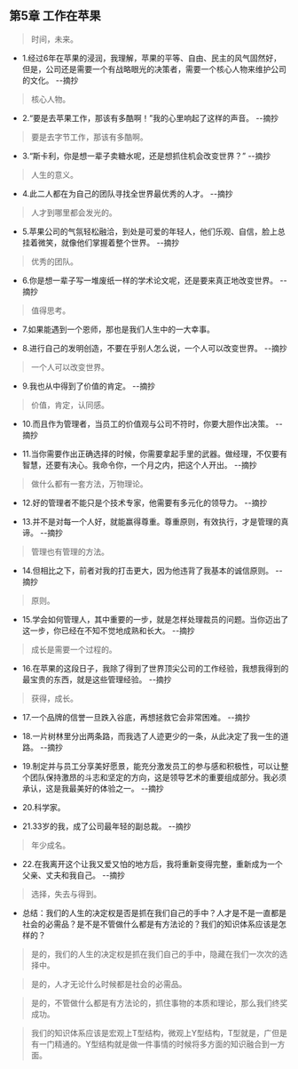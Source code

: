 ## 第5章 工作在苹果

>时间，未来。

- 1.经过6年在苹果的浸润，我理解，苹果的平等、自由、民主的风气固然好，但是，公司还是需要一个有战略眼光的决策者，需要一个核心人物来维护公司的文化。 --摘抄

>核心人物。

- 2.“要是去苹果工作，那该有多酷啊！”我的心里响起了这样的声音。 --摘抄

>要是去字节工作，那该有多酷啊。

- 3.“斯卡利，你是想一辈子卖糖水呢，还是想抓住机会改变世界？” --摘抄

>人生的意义。

- 4.此二人都在为自己的团队寻找全世界最优秀的人才。 --摘抄

>人才到哪里都会发光的。

- 5.苹果公司的气氛轻松融洽，到处是可爱的年轻人，他们乐观、自信，脸上总挂着微笑，就像他们掌握着整个世界。 --摘抄

>优秀的团队。

- 6.你是想一辈子写一堆废纸一样的学术论文呢，还是要来真正地改变世界。 --摘抄

>值得思考。

- 7.如果能遇到一个恩师，那也是我们人生中的一大幸事。

- 8.进行自己的发明创造，不要在乎别人怎么说，一个人可以改变世界。 --摘抄

>一个人可以改变世界。

- 9.我也从中得到了价值的肯定。 --摘抄

>价值，肯定，认同感。

- 10.而且作为管理者，当员工的价值观与公司不符时，你要大胆作出决策。 --摘抄

- 11.当你需要作出正确选择的时候，你需要拿起手里的武器。做经理，不仅要有智慧，还要有决心。我命令你，一个月之内，把这个人开出。 --摘抄

>做什么都有一套方法，万物理论。

- 12.好的管理者不能只是个技术专家，他需要有多元化的领导力。 --摘抄

- 13.并不是对每一个人好，就能赢得尊重。尊重原则，有效执行，才是管理的真谛。 --摘抄

>管理也有管理的方法。

- 14.但相比之下，前者对我的打击更大，因为他违背了我基本的诚信原则。 --摘抄

>原则。

- 15.学会如何管理人，其中重要的一步，就是怎样处理裁员的问题。当你迈出了这一步，你已经在不知不觉地成熟和长大。 --摘抄

>成长是需要一个过程的。

- 16.在苹果的这段日子，我除了得到了世界顶尖公司的工作经验，我想我得到的最宝贵的东西，就是这些管理经验。 --摘抄

>获得，成长。

- 17.一个品牌的信誉一旦跌入谷底，再想拯救它会非常困难。 --摘抄

- 18.一片树林里分出两条路，而我选了人迹更少的一条，从此决定了我一生的道路。 --摘抄

- 19.制定并与员工分享美好愿景，能充分激发员工的参与感和积极性，可以让整个团队保持激昂的斗志和坚定的方向，这是领导艺术的重要组成部分。我必须承认，这是我最美好的体验之一。 --摘抄

- 20.科学家。

- 21.33岁的我，成了公司最年轻的副总裁。 --摘抄

>年少成名。

- 22.在我离开这个让我又爱又怕的地方后，我将重新变得完整，重新成为一个父亲、丈夫和我自己。 --摘抄

>选择，失去与得到。

- 总结：我们的人生的决定权是否是抓在我们自己的手中？人才是不是一直都是社会的必需品？是不是不管做什么都是有方法论的？我们的知识体系应该是怎样的？

>是的，我们的人生的决定权是抓在我们自己的手中，隐藏在我们一次次的选择中。

>是的，人才无论什么时候都是社会的必需品。

>是的，不管做什么都是有方法论的，抓住事物的本质和理论，那么我们终奖成功。

>我们的知识体系应该是宏观上T型结构，微观上Y型结构，T型就是，广但是有一门精通的。Y型结构就是做一件事情的时候将多方面的知识融合到一方面。
